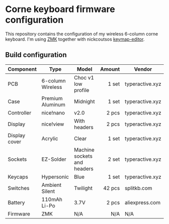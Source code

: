 # Corne keyboard firmware configuration

This repository contains the configuration of my wireless 6-column corne
keyboard. I'm using [ZMK](https://zmk.dev/) together with nickcoutsos
[keymap-editor](https://github.com/nickcoutsos/keymap-editor).

## Build configuration

| **Component** | **Type**          | **Model**                   | **Amount** | **Vendor**      |
|---------------|-------------------|-----------------------------|-----------:|-----------------|
| PCB           | 6-column Wireless | Choc v1 low profile         |      1 set | typeractive.xyz |
| Case          | Premium Aluminum  | Midnight                    |      1 set | typeractive.xyz |
| Controller    | nice!nano         | v2.0                        |      2 pcs | typeractive.xyz |
| Display       | nice!view         | With headers                |      2 pcs | typeractive.xyz |
| Display cover | Acrylic           | Clear                       |      1 set | typeractive.xyz |
| Sockets       | EZ-Solder         | Machine sockets and headers |      2 set | typeractive.xyz |
| Keycaps       | Hypersonic        | Blue                        |      1 set | typeractive.xyz |
| Switches      | Ambient Silent    | Twilight                    |     42 pcs | splitkb.com     |
| Battery       | 110mAh Li-Po      | 3.7V                        |      2 pcs | aliexpress.com  |
| Firmware      | ZMK               | N/A                         |        N/A | N/A             |
